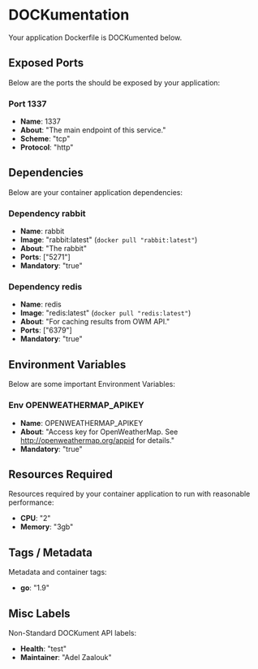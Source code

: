 
#  DOCKumentation 

Your application Dockerfile is DOCKumented below. 

## Exposed Ports
 

Below are the ports the should be exposed by your application:
### Port 1337

- **Name**: 1337
- **About**: "The main endpoint of this service."
- **Scheme**: "tcp"
- **Protocol**: "http"


## Dependencies

 
Below are your container application dependencies:

### Dependency rabbit

- **Name**: rabbit
- **Image**: "rabbit:latest" (`docker pull "rabbit:latest"`)
- **About**: "The rabbit"
- **Ports**: ["5271"]
- **Mandatory**: "true"


### Dependency redis

- **Name**: redis
- **Image**: "redis:latest" (`docker pull "redis:latest"`)
- **About**: "For caching results from OWM API."
- **Ports**: ["6379"]
- **Mandatory**: "true"




## Environment Variables
 
Below are some important Environment Variables:

### Env OPENWEATHERMAP_APIKEY

- **Name**: OPENWEATHERMAP_APIKEY
- **About**: "Access key for OpenWeatherMap. See http://openweathermap.org/appid for details."
- **Mandatory**: "true"




## Resources Required
Resources required by your container application to run with reasonable performance:
- **CPU**: "2"
- **Memory**: "3gb"


## Tags / Metadata

Metadata and container tags:
- **go**: "1.9"


## Misc Labels

Non-Standard DOCKument API labels:
- **Health**: "test"
- **Maintainer**: "Adel Zaalouk"



